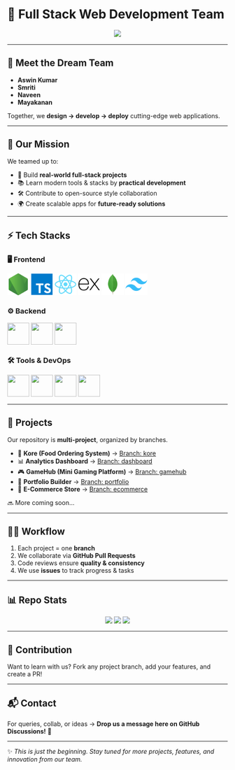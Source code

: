 # 🚀 Full Stack Web Development Team  

<p align="center">
  <img src="https://readme-typing-svg.herokuapp.com?size=28&duration=4000&color=4B9CE2&center=true&vCenter=true&width=600&lines=We+are+Aswin%2C+Smirit%2C+Naveen%2C+Mayakanan;Building+Full+Stack+Web+Projects;Exploring+MERN%2C+TypeScript%2C+Cloud+DevOps;Learning+by+Building+%F0%9F%9A%80" />
</p>

---

## 👥 Meet the Dream Team  

- **Aswin Kumar** 
- **Smriti**  
- **Naveen**  
- **Mayakanan** 

Together, we **design → develop → deploy** cutting-edge web applications.  

---

## 🎯 Our Mission  

We teamed up to:  
- 🚀 Build **real-world full-stack projects**  
- 📚 Learn modern tools & stacks by **practical development**  
- 🛠️ Contribute to open-source style collaboration  
- 🌍 Create scalable apps for **future-ready solutions**  

---

## ⚡ Tech Stacks  

### 🖥️ Frontend  
<p align="left">
<img src="https://raw.githubusercontent.com/devicons/devicon/master/icons/nodejs/nodejs-original.svg" width="50" height="50"/>
<img src="https://raw.githubusercontent.com/devicons/devicon/master/icons/typescript/typescript-original.svg" width="50" height="50"/>
<img src="https://raw.githubusercontent.com/devicons/devicon/master/icons/react/react-original.svg" width="50" height="50"/>
<img src="https://raw.githubusercontent.com/devicons/devicon/master/icons/express/express-original.svg" width="50" height="50"/>
<img src="https://raw.githubusercontent.com/devicons/devicon/master/icons/mongodb/mongodb-original.svg" width="50" height="50"/>
<img src="https://raw.githubusercontent.com/devicons/devicon/master/icons/tailwindcss/tailwindcss-plain.svg" width="50" height="50"/>
</p>

### ⚙️ Backend  
<p align="left">
  <img src="https://cdn.jsdelivr.net/gh/devicons/devicon/icons/nodejs/nodejs-original.svg" width="50" height="50"/>
  <img src="https://cdn.jsdelivr.net/gh/devicons/devicon/icons/express/express-original.svg" width="50" height="50"/>
  <img src="https://cdn.jsdelivr.net/gh/devicons/devicon/icons/mongodb/mongodb-original.svg" width="50" height="50"/>
</p>

### 🛠️ Tools & DevOps  
<p align="left">
  <img src="https://cdn.jsdelivr.net/gh/devicons/devicon/icons/git/git-original.svg" width="50" height="50"/>
  <img src="https://cdn.jsdelivr.net/gh/devicons/devicon/icons/github/github-original.svg" width="50" height="50"/>
  <img src="https://cdn.jsdelivr.net/gh/devicons/devicon/icons/docker/docker-original.svg" width="50" height="50"/>
  <img src="https://cdn.jsdelivr.net/gh/devicons/devicon/icons/linux/linux-original.svg" width="50" height="50"/>
</p>

---

## 📂 Projects  

Our repository is **multi-project**, organized by branches.  

- 🍴 **Kore (Food Ordering System)** → [Branch: kore](../../tree/kore)  
- 📊 **Analytics Dashboard** → [Branch: dashboard](../../tree/dashboard)  
- 🎮 **GameHub (Mini Gaming Platform)** → [Branch: gamehub](../../tree/gamehub)  
- 💼 **Portfolio Builder** → [Branch: portfolio](../../tree/portfolio)  
- 🛒 **E-Commerce Store** → [Branch: ecommerce](../../tree/ecommerce)  

🔜 More coming soon...  

---

## 🧑‍💻 Workflow  

1. Each project = one **branch**  
2. We collaborate via **GitHub Pull Requests**  
3. Code reviews ensure **quality & consistency**  
4. We use **issues** to track progress & tasks  

---

## 📊 Repo Stats  

<p align="center">
  <img src="https://img.shields.io/github/last-commit/your-repo/main?color=blue&style=for-the-badge" />
  <img src="https://img.shields.io/github/languages/top/your-repo?style=for-the-badge" />
  <img src="https://img.shields.io/github/contributors/your-repo?color=green&style=for-the-badge" />
</p>  

---

## 🤝 Contribution  

Want to learn with us? Fork any project branch, add your features, and create a PR!  

---

## 📬 Contact  

For queries, collab, or ideas → **Drop us a message here on GitHub Discussions!** 💬  

---

✨ _This is just the beginning. Stay tuned for more projects, features, and innovation from our team._
